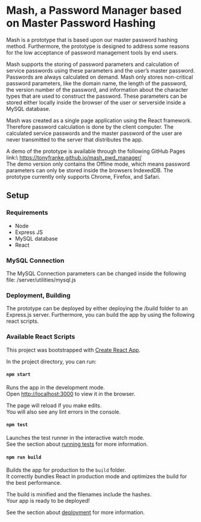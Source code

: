# Mash, a Password Manager based on Master Password Hashing

Mash is a prototype that is based upon our master password hashing method. Furthermore, the prototype is designed to address some reasons for the low acceptance of password management tools by end users.

Mash supports the storing of password parameters and calculation of service passwords using these parameters and the user’s master password. Passwords are always calculated on demand. Mash only stores non-critical password parameters, like the domain name, the length of the password, the version number of the password, and information about the character types that are used to construct the password. These parameters can be stored either locally inside the browser of the user or serverside inside a MySQL database.

Mash was created as a single page application using the React framework. Therefore password calculation is done by the client computer. The calculated service passwords and the master password of the user are never transmitted to the server that distributes the app.

A demo of the prototype is available through the following GitHub Pages link:\ 
https://tonyfranke.github.io/mash_pwd_manager/ \
The demo version only contains the Offline mode, which means password parameters can only be stored inside the browsers IndexedDB. The prototype currently only supports Chrome, Firefox, and Safari.


## Setup

### Requirements
- Node
- Express JS
- MySQL database
- React

### MySQL Connection

The MySQL Connection parameters can be changed inside the following file: /server/utilities/mysql.js

### Deployment, Building

The prototype can be deployed by either deploying the /build folder to an Express.js server. Furthermore, you can build the app by using the following react scripts. 

### Available React Scripts

This project was bootstrapped with [Create React App](https://github.com/facebook/create-react-app).

In the project directory, you can run:

#### `npm start`

Runs the app in the development mode.<br>
Open [http://localhost:3000](http://localhost:3000) to view it in the browser.

The page will reload if you make edits.<br>
You will also see any lint errors in the console.

#### `npm test`

Launches the test runner in the interactive watch mode.<br>
See the section about [running tests](https://facebook.github.io/create-react-app/docs/running-tests) for more information.

#### `npm run build`

Builds the app for production to the `build` folder.<br>
It correctly bundles React in production mode and optimizes the build for the best performance.

The build is minified and the filenames include the hashes.<br>
Your app is ready to be deployed!

See the section about [deployment](https://facebook.github.io/create-react-app/docs/deployment) for more information.

